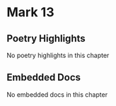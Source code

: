 # Mark 13

## Poetry Highlights

No poetry highlights in this chapter

## Embedded Docs

No embedded docs in this chapter

